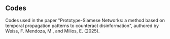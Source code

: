 ## Codes

Codes used in the paper "Prototype-Siamese Networks: a method based on temporal propagation patterns to counteract disinformation", authored by Weiss, F. Mendoza, M., and Milios, E. (2025).
